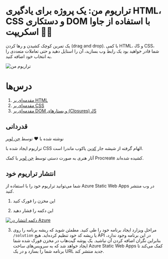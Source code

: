 # تراریوم من: یک پروژه برای یادگیری HTML، CSS و دستکاری DOM با استفاده از جاوا اسکریپت 🌵🌱

یک تمرین کوچک کشیدن و رها کردن (drag and drop). با کمی HTML، JS و CSS، شما قادر خواهید بود یک رابط وب بسازید، آن را استایل دهید و حتی تعاملات متعددی را به انتخاب خود اضافه کنید.

![تراریوم من](../images/screenshot_gray.png)

# درس‌ها

1. [مقدمه‌ای بر HTML](../1-intro-to-html/README.md)
2. [مقدمه‌ای بر CSS](../2-intro-to-css/README.md)
3. [مقدمه‌ای بر DOM و بستارهای (Closures) JS](../3-intro-to-DOM-and-closures/README.md)

## قدردانی

نوشته شده با ♥️ توسط [جن لوپر](https://www.twitter.com/jenlooper)

تراریوم ایجاد شده با CSS الهام گرفته از شیشه جار [کدپن](https://codepen.io/Rotarepmi/pen/rjpNZY) یاکوب ماندرا است.

آثار هنری به صورت دستی توسط [جن لوپر](http://jenlooper.com) با کمک Procreate کشیده شده‌اند.

## انتشار تراریوم خود

شما می‌توانید تراریوم خود را با استفاده از Azure Static Web Apps در وب منتشر کنید.

1. این مخزن را فورک کنید

2. این دکمه را فشار دهید

[![دکمه انتشار در Azure](https://aka.ms/deploytoazurebutton)](https://portal.azure.com/?feature.customportal=false&WT.mc_id=academic-77807-sagibbon#create/Microsoft.StaticApp)

3. مراحل ویزارد ایجاد برنامه خود را طی کنید. مطمئن شوید که ریشه برنامه را روی `/solution` یا ریشه کد خود تنظیم کرده‌اید. هیچ API در این برنامه وجود ندارد، بنابراین نگران اضافه کردن آن نباشید. یک پوشه گیت‌هاب در مخزن فورک شده شما ایجاد خواهد شد که به سرویس‌های ساخت Azure Static Web Apps کمک می‌کند تا برنامه شما را بسازد و در یک URL جدید منتشر کند.
